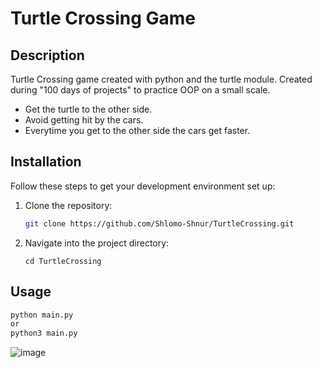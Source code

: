 # Turtle Crossing Game

## Description
Turtle Crossing game created with python and the turtle module. Created during "100 days of projects" to practice OOP on a small scale.
* Get the turtle to the other side.
* Avoid getting hit by the cars.
* Everytime you get to the other side the cars get faster.

## Installation
Follow these steps to get your development environment set up:

1. Clone the repository:
   ```bash
   git clone https://github.com/Shlomo-Shnur/TurtleCrossing.git
2. Navigate into the project directory:
   ```
   cd TurtleCrossing

## Usage
  ```bash
  python main.py
  or
  python3 main.py
  ```


![image](https://github.com/user-attachments/assets/0c5d8685-286f-4a98-9594-0749d3abc45f)
